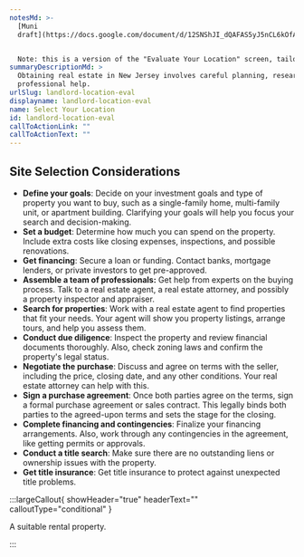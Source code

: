 ```yaml
---
notesMd: >-
  [Muni
  draft](https://docs.google.com/document/d/12SNShJI_dQAFAS5yJ5nCL6kOfAknWOvjn4-W7B_TqP8/edit?usp=sharing)


  Note: this is a version of the "Evaluate Your Location" screen, tailored to residential landlords. Updated to a Grade 10 reading level and more relevant language.
summaryDescriptionMd: >
  Obtaining real estate in New Jersey involves careful planning, research, and
  professional help.
urlSlug: landlord-location-eval
displayname: landlord-location-eval
name: Select Your Location
id: landlord-location-eval
callToActionLink: ""
callToActionText: ""
---
```


## Site Selection Considerations

- **Define your goals**: Decide on your investment goals and type of property you want to buy, such as a single-family home, multi-family unit, or apartment building. Clarifying your goals will help you focus your search and decision-making.
- **Set a budget**: Determine how much you can spend on the property. Include extra costs like closing expenses, inspections, and possible renovations.
- **Get financing**: Secure a loan or funding. Contact banks, mortgage lenders, or private investors to get pre-approved.
- **Assemble a team of professionals:** Get help from experts on the buying process. Talk to a real estate agent, a real estate attorney, and possibly a property inspector and appraiser.
- **Search for properties**: Work with a real estate agent to find properties that fit your needs. Your agent will show you property listings, arrange tours, and help you assess them.
- **Conduct due diligence**: Inspect the property and review financial documents thoroughly. Also, check zoning laws and confirm the property's legal status.
- **Negotiate the purchase**: Discuss and agree on terms with the seller, including the price, closing date, and any other conditions. Your real estate attorney can help with this.
- **Sign a purchase agreement**: Once both parties agree on the terms, sign a formal purchase agreement or sales contract. This legally binds both parties to the agreed-upon terms and sets the stage for the closing.
- **Complete financing and contingencies**: Finalize your financing arrangements. Also, work through any contingencies in the agreement, like getting permits or approvals.
- **Conduct a title search**: Make sure there are no outstanding liens or ownership issues with the property.
- **Get title insurance**: Get title insurance to protect against unexpected title problems.

:::largeCallout{ showHeader="true" headerText="" calloutType="conditional" }

A suitable rental property.

:::
